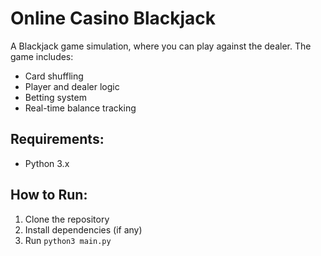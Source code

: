# Online Casino Blackjack

A Blackjack game simulation, where you can play against the dealer. The game includes:

- Card shuffling
- Player and dealer logic
- Betting system
- Real-time balance tracking

## Requirements:
- Python 3.x

## How to Run:
1. Clone the repository
2. Install dependencies (if any)
3. Run `python3 main.py`

